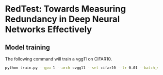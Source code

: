 # RedTest: Towards Measuring Redundancy in Deep Neural Networks Effectively

## Model training
The following command will train a vgg11 on CIFAR10.
```bash
python train.py --gpu 1 --arch cvgg11 --set cifar10 --lr 0.01 --batch_size 256 --weight_decay 0.005 --epochs 150 --lr_decay_step 50,100  --num_classes 10
```
